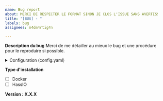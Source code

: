 ```yaml
---
name: Bug report
about: MERCI DE RESPECTER LE FORMAT SINON JE CLOS L'ISSUE SANS AVERTISSEMENT.<br>Créé un rapport pour m'aider à debug
title: "[BUG] - "
labels: bug
assignees: m4dm4rtig4n

---
```


**Description du bug**
Merci de me détailler au mieux le bug et une procédure pour le reproduire si possible.

<details>
<summary>Configuration (config.yaml)</summary>

```yaml
RENSEIGNE TON FICHIER DE CONFIG SANS PDL & TOKEN
```
</details>

**Type d'installation**

- [ ] Docker
- [ ] HassIO

**Version : X.X.X**

